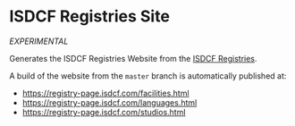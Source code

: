 ISDCF Registries Site
=====================

_EXPERIMENTAL_

Generates the ISDCF Registries Website from the [ISDCF Registries](https://github.com/ISDCF/registries).

A build of the website from the `master` branch is automatically published at:

* https://registry-page.isdcf.com/facilities.html
* https://registry-page.isdcf.com/languages.html
* https://registry-page.isdcf.com/studios.html
